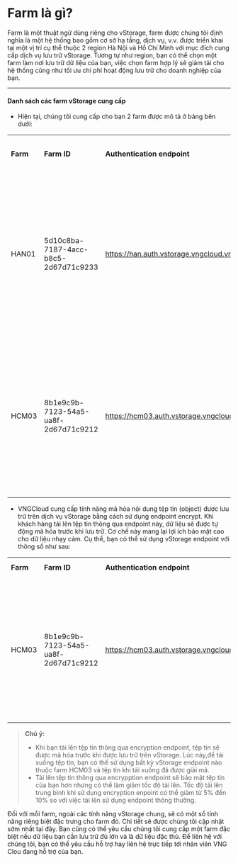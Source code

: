 # Farm là gì?

Farm là một thuật ngữ dùng riêng cho vStorage, farm được chúng tôi định nghĩa là một hệ thống bao gồm cơ sở hạ tầng, dịch vụ, v.v. được triển khai tại một vị trí cụ thể thuộc 2 region Hà Nội và Hồ Chí Minh với mục đích cung cấp dịch vụ lưu trữ vStorage. Tương tự như region, bạn có thể chọn một farm làm nơi lưu trữ dữ liệu của bạn, việc chọn farm hợp lý sẽ giảm tải cho hệ thống cũng như tối ưu chi phí hoạt động lưu trữ cho doanh nghiệp của bạn. 

***

#### Danh sách các farm vStorage cung cấp 

* Hiện tại, chúng tôi cung cấp cho bạn 2 farm được mô tả ở bảng bên dưới:

|  |  |  |  |  |
| --- | --- | --- | --- | --- |
| **Farm** | **Farm ID** | **Authentication endpoint** | **vStorage endpoint** | **Mục đích sử dụng** |
| HAN01 | 5d10c8ba-7187-4acc-b8c5-2d67d71c9233 | https://han.auth.vstorage.vngcloud.vn/v3 | https://han01.vstorage.vngcloud.vn | Farm phục vụ đa mục đích và được dùng chung cho dữ liệu khởi tạo project tại Region Hà Nội. |
| HCM03 | 8b1e9c9b-7123-54a5-ua8f-2d67d71c9212 | https://hcm03.auth.vstorage.vngcloud.vn/v3 | https://hcm03.vstorage.vngcloud.vn | Farm phục vụ đa mục đích và được dùng chung cho dữ liệu khởi tạo project tại Region Hồ Chí Minh. |

* VNGCloud cung cấp tính năng mã hóa nội dung tệp tin (object) được lưu trữ trên dịch vụ vStorage bằng cách sử dụng endpoint encrypt. Khi khách hàng tải lên tệp tin thông qua endpoint này, dữ liệu sẽ được tự động mã hóa trước khi lưu trữ. Cơ chế này mang lại lợi ích bảo mật cao cho dữ liệu nhạy cảm. Cụ thể, bạn có thể sử dụng vStorage endpoint với thông số như sau:

|  |  |  |  |  |
| --- | --- | --- | --- | --- |
| **Farm** | **Farm ID** | **Authentication endpoint** | **vStorage endpoint** | **Mục đích sử dụng** |
| HCM03 | 8b1e9c9b-7123-54a5-ua8f-2d67d71c9212 | https://hcm03.auth.vstorage.vngcloud.vn/v3 | https://hcm03-encrypt.vstorage.vngcloud.vn | Khi sử dụng encryption endpoint này, dữ liệu của bạn sẽ được tự động mã hóa khi tải tệp tin lên vStorage theo đúng chuẩn mã hóa AES-256. |

> **Chú ý:**
>
> * Khi bạn tải lên tệp tin thông qua encryption endpoint, tệp tin sẽ được mã hóa trước khi được lưu trữ trên vStorage. Lúc này,để tải xuống tệp tin, bạn có thể sử dụng bất kỳ vStorage endpoint nào thuộc farm HCM03 và tệp tin khi tải xuống đã được giải mã. 
> * Tải lên tệp tin thông qua encrypption endpoint sẽ bảo mật tệp tin của bạn hơn nhưng có thể làm giảm tốc độ tải lên. Tốc độ tải lên trung bình khi sử dụng encryption enpoint có thể giảm từ 5% đến 10% so với việc tải lên sử dụng endpoint thông thường.

Đối với mỗi farm, ngoài các tính năng vStorage chung, sẽ có một số tính năng riêng biệt đặc trưng cho farm đó. Chi tiết sẽ được chúng tôi cập nhật sớm nhất tại đây.  Bạn cũng có thể yêu cầu chúng tôi cung cấp một farm đặc biệt nếu dữ liệu bạn cần lưu trữ đủ lớn và là dữ liệu đặc thù. Để liên hệ với chúng tôi, bạn có thể yêu cầu hỗ trợ hay liên hệ trực tiếp tới nhân viên VNG Clou đang hỗ trợ của bạn.
